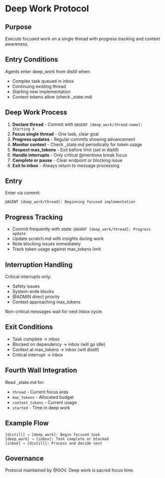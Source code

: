 # Deep Work Protocol

## Purpose

Execute focused work on a single thread with progress tracking and context awareness.

## Entry Conditions

Agents enter deep_work from distill when:
- Complex task queued in inbox
- Continuing existing thread
- Starting new implementation
- Context tokens allow (check _state.md)

## Deep Work Process

1. **Declare thread** - Commit with `@AGENT [deep_work/thread-name]: Starting X`
2. **Focus single thread** - One task, clear goal
3. **Progress updates** - Regular commits showing advancement
4. **Monitor context** - Check _state.md periodically for token usage
5. **Respect max_tokens** - Exit before limit (set in distill)
6. **Handle interrupts** - Only critical @mentions break focus
7. **Complete or pause** - Clear endpoint or blocking issue
8. **Exit to inbox** - Always return to message processing

## Entry

Enter via commit:
```
@AGENT [deep_work/thread]: Beginning focused implementation
```

## Progress Tracking

- Commit frequently with state: `@AGENT [deep_work/thread]: Progress update`
- Update scratch.md with insights during work
- Note blocking issues immediately
- Track token usage against max_tokens limit

## Interruption Handling

Critical interrupts only:
- Safety issues
- System-wide blocks  
- @ADMIN direct priority
- Context approaching max_tokens

Non-critical messages wait for next inbox cycle.

## Exit Conditions

- Task complete → inbox
- Blocked on dependency → inbox (will go idle)
- Context at max_tokens → inbox (will distill)
- Critical interrupt → inbox

## Fourth Wall Integration

Read _state.md for:
- `thread` - Current focus area
- `max_tokens` - Allocated budget
- `context_tokens` - Current usage
- `started` - Time in deep work

## Example Flow

```
[distill] → [deep_work]: Begin focused task
[deep_work] → [inbox]: Task complete or blocked
[inbox] → [distill]: Process and decide next
```

## Governance

Protocol maintained by @GOV. Deep work is sacred focus time.